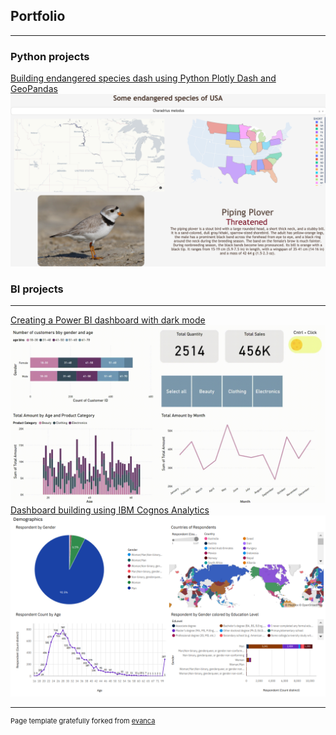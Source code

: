 
## Portfolio
---
<link rel="icon" type="image/x-icon" href="/images/favicon.ico">

### Python projects

[Building endangered species dash using Python Plotly Dash and GeoPandas](/animals_dash)
<img src="images/dash_thumbnail.png?raw=true"/>

### BI projects
---
[Creating a Power BI dashboard with dark mode](/store_dash)
<img src="images/store_dash.gif?raw=true"/>
[Dashboard building using IBM Cognos Analytics](/pdf/presentation.pdf)
<img src="images/cognos_thumbnail.png?raw=true"/>


---
<p style="font-size:11px">Page template gratefully forked from <a href="https://github.com/evanca/quick-portfolio">evanca</a></p>
<!-- Remove above link if you don't want to attibute -->
